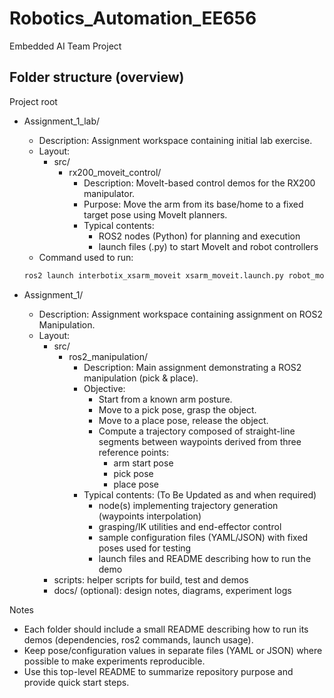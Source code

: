 # Robotics_Automation_EE656
Embedded AI Team Project

## Folder structure (overview)

Project root
- Assignment_1_lab/
  - Description: Assignment workspace containing initial lab exercise.
  - Layout:
    - src/
      - rx200_moveit_control/
        - Description: MoveIt-based control demos for the RX200 manipulator.
        - Purpose: Move the arm from its base/home to a fixed target pose using MoveIt planners.
        - Typical contents:
          - ROS2 nodes (Python) for planning and execution
          - launch files (.py) to start MoveIt and robot controllers
  - Command used to run: 
  ```bash 
  ros2 launch interbotix_xsarm_moveit xsarm_moveit.launch.py robot_model:=rx200 hardware_type:=actual
  ```

- Assignment_1/
  - Description: Assignment workspace containing assignment on ROS2 Manipulation.
  - Layout:
    - src/
      - ros2_manipulation/ 
        - Description: Main assignment demonstrating a ROS2 manipulation (pick & place).
        - Objective:
          - Start from a known arm posture.
          - Move to a pick pose, grasp the object.
          - Move to a place pose, release the object.
          - Compute a trajectory composed of straight-line segments between waypoints derived from three reference points:
            - arm start pose
            - pick pose
            - place pose
        - Typical contents: (To Be Updated as and when required)
          - node(s) implementing trajectory generation (waypoints interpolation)
          - grasping/IK utilities and end-effector control
          - sample configuration files (YAML/JSON) with fixed poses used for testing
          - launch files and README describing how to run the demo
    - scripts: helper scripts for build, test and demos
    - docs/ (optional): design notes, diagrams, experiment logs

Notes
- Each folder should include a small README describing how to run its demos (dependencies, ros2 commands, launch usage).
- Keep pose/configuration values in separate files (YAML or JSON) where possible to make experiments reproducible.
- Use this top-level README to summarize repository purpose and provide quick start steps.
